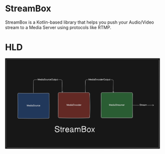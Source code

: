 # StreamBox
 StreamBox is a Kotlin-based library that helps you push your Audio/Video stream to a Media Server using protocols like RTMP.

# HLD
![StreamBox](documentation/res/hld.png)

